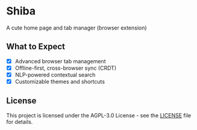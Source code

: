 # Shiba

A cute home page and tab manager (browser extension)

<!-- TODO: Add screenshot -->
<!-- TODO: Add extension store logos -->

## What to Expect

- [x] Advanced browser tab management
- [x] Offline-first, cross-browser sync (CRDT)
- [x] NLP-powered contextual search
- [x] Customizable themes and shortcuts

<!-- TODO: Finish -->

## License

This project is licensed under the AGPL-3.0 License - see the [LICENSE](LICENSE) file for details.
